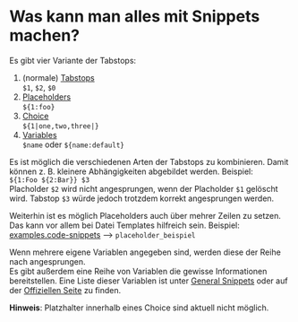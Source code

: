 # Was kann man alles mit Snippets machen?

Es gibt vier Variante der Tabstops:
1. (normale) [Tabstops](https://code.visualstudio.com/docs/editor/userdefinedsnippets#_tabstops)  
  `$1`, `$2`, `$0`
2. [Placeholders](https://code.visualstudio.com/docs/editor/userdefinedsnippets#_placeholders)  
  `${1:foo}`
3. [Choice](https://code.visualstudio.com/docs/editor/userdefinedsnippets#_choice)  
  `${1|one,two,three|}`
4. [Variables](https://code.visualstudio.com/docs/editor/userdefinedsnippets#_variables)  
  `$name` oder `${name:default}`

Es ist möglich die verschiedenen Arten der Tabstops zu kombinieren. Damit können z. B. kleinere Abhängigkeiten abgebildet werden.
Beispiel:  
`${1:Foo ${2:Bar}} $3`  
Placholder `$2` wird nicht angesprungen, wenn der Placholder `$1` gelöscht wird. Tabstop `$3` würde jedoch trotzdem korrekt angesprungen werden.

Weiterhin ist es möglich Placeholders auch über mehrer Zeilen zu setzen. Das kann vor allem bei Datei Templates hilfreich sein.
Beispiel:  
[examples.code-snippets](./../examplex/examples.code-snippets) --> `placeholder_beispiel`

Wenn mehrere eigene Variablen angegeben sind, werden diese der Reihe nach angesprungen.  
Es gibt außerdem eine Reihe von Variablen die gewisse Informationen bereitstellen. Eine Liste dieser Variablen ist unter [General Snippets](./../drafts/GeneralSnippets.code-snippets) oder auf der [Offiziellen Seite](https://code.visualstudio.com/docs/editor/userdefinedsnippets#_variables) zu finden.

**Hinweis**: Platzhalter innerhalb eines Choice sind aktuell nicht möglich.
